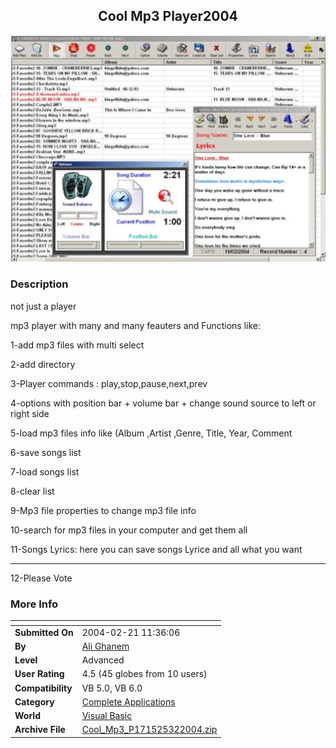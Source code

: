 ﻿<div align="center">

## Cool Mp3 Player2004

<img src="PIC20043284123127.jpg">
</div>

### Description

not just a player

mp3 player with many and many feauters and Functions like:

1-add mp3 files with multi select

2-add directory

3-Player commands : play,stop,pause,next,prev

4-options with position bar + volume bar + change sound source to left or right side

5-load mp3 files info like (Album ,Artist ,Genre, Title, Year, Comment

6-save songs list

7-load songs list

8-clear list

9-Mp3 file properties to change mp3 file info

10-search for mp3 files in your computer and get them all

11-Songs Lyrics: here you can save songs Lyrice and all what you want

----

12-Please Vote
 
### More Info
 


<span>             |<span>
---                |---
**Submitted On**   |2004-02-21 11:36:06
**By**             |[Ali Ghanem](https://github.com/Planet-Source-Code/PSCIndex/blob/master/ByAuthor/ali-ghanem.md)
**Level**          |Advanced
**User Rating**    |4.5 (45 globes from 10 users)
**Compatibility**  |VB 5\.0, VB 6\.0
**Category**       |[Complete Applications](https://github.com/Planet-Source-Code/PSCIndex/blob/master/ByCategory/complete-applications__1-27.md)
**World**          |[Visual Basic](https://github.com/Planet-Source-Code/PSCIndex/blob/master/ByWorld/visual-basic.md)
**Archive File**   |[Cool\_Mp3\_P171525322004\.zip](https://github.com/Planet-Source-Code/ali-ghanem-cool-mp3-player2004__1-52100/archive/master.zip)








